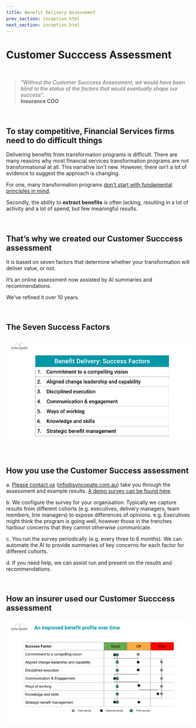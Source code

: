 ```yaml
---
title: Benefit Delivery Assessment
prev_section: inception.html
next_section: inception.html
---
```


Customer Succcess Assessment
==============

<br>

> *"Without the Customer Succcess Assessment, we would have been blind to the status of the factors that would eventually shape our success"*.
 <br> **Insurance COO**

 <br>

To stay competitive, Financial Services firms need to do **difficult things**
--------------

Delivering benefits from transformation programs is difficult. There are many reasons why most financial services transformation programs are not transformational at all. This narrative isn't new. However, there isn’t a lot of evidence to suggest the approach is changing.

For one, many transformation programs [don't start with fundamental principles in mind](https://www.linkedin.com/pulse/reasons-your-transformation-isnt-forde-smith%3FtrackingId=7SfokilfSQylWFCFnlrBeg%253D%253D/?trackingId=7SfokilfSQylWFCFnlrBeg%3D%3D). 

Secondly, the ability to **extract benefits** is often lacking, resulting in a lot of activity and a lot of spend, but few meaningful results. 

<br>

That’s why we created our **Customer Succcess** assessment
--------------

It is based on seven factors that determine whether your transformation will deliver value, or not. 

It’s an online assessment now assisted by AI summaries and recommendations.

We’ve refined it over 10 years.

<br>

The Seven **Success Factors**
--------------

![Customer Succcess Factors](/assets/BenefitDelivery-SF.png "Benefit Delivery Success Factors")

<br>

How you use the **Customer Success** assessment
--------------


a. [Please contact us](mailto:info@syncopate.com.au) (info@syncopate.com.au) take you through the assessment and example results. [A demo survey can be found here](https://www.surveymonkey.com/r/HFK2RTZ).

b. We configure the survey for your organisation. Typically we capture results from different cohorts (e.g. executives, delivery managers, team members, line managers) to expose differences of opinions. e.g. Executives might think the program is going well, however those in the trenches harbour concerns that they cannot otherwise communicate. 

c. You run the survey periodically (e.g. every three to 6 months). We can automate the AI to provide summaries of key concerns for each factor for different cohorts. 

d. If you need help, we can assist run and present on the results and recommendations.

<br>

How an insurer used our **Customer Succcess** assessment
--------------


![Customer Succcess Example Survey Outputs](/assets/BenefitDelivery-Survey.png "Customer Succcess Example Survey Outputs")







